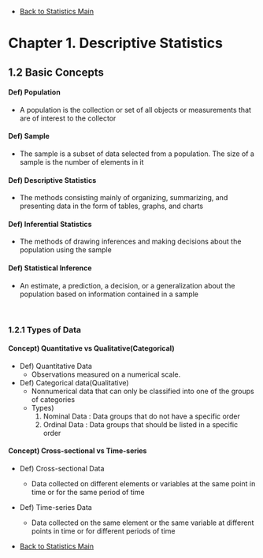 * [Back to Statistics Main](../../main.md)

# Chapter 1. Descriptive Statistics

## 1.2 Basic Concepts

#### Def) Population
* A population is the collection or set of all objects or measurements that are of interest to
the collector

#### Def) Sample
* The sample is a subset of data selected from a population. The size of a sample is the
number of elements in it

#### Def) Descriptive Statistics
* The methods consisting mainly of organizing, summarizing, and presenting data in the form of tables, graphs, and charts

#### Def) Inferential Statistics
* The methods of drawing inferences and making decisions about the population using the sample

#### Def) Statistical Inference
* An estimate, a prediction, a decision, or a generalization about the population based on information contained in a sample

<br>

### 1.2.1 Types of Data

#### Concept) Quantitative vs Qualitative(Categorical) 
* Def) Quantitative Data
  * Observations measured on a numerical scale. 
* Def) Categorical data(Qualitative)
  * Nonnumerical data that can only be classified into one of the groups of categories
  * Types)
    1. Nominal Data : Data groups that do not have a specific order
    2. Ordinal Data : Data groups that should be listed in a specific order

#### Concept) Cross-sectional vs Time-series
* Def) Cross-sectional Data
  * Data collected on different elements or variables at the same point in time or for the same period of time
* Def) Time-series Data
  * Data collected on the same element or the same variable at different points in time or for different periods of time


* [Back to Statistics Main](../../main.md)